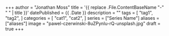 +++
author = "Jonathan Moss"
title = '{{ replace .File.ContentBaseName "-" " " | title }}'
datePublished = {{ .Date }}
description = ""
tags = [
    "tag1",
    "tag2",
]
categories = [
    "cat1",
    "cat2",
]
series = ["Series Name"]
aliases = ["aliases"]
image = "pawel-czerwinski-8uZPynIu-rQ-unsplash.jpg"
draft = true
+++